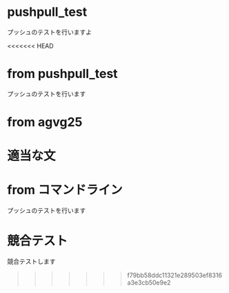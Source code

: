 # pushpull_test
プッシュのテストを行いますよ

<<<<<<< HEAD
# from pushpull_test
プッシュのテストを行います

# from agvg25
適当な文
=======
# from コマンドライン
プッシュのテストを行います

# 競合テスト
競合テストします
>>>>>>> f79bb58ddc11321e289503ef8316a3e3cb50e9e2
